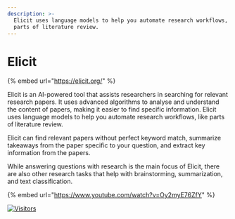 ```yaml
---
description: >-
  Elicit uses language models to help you automate research workflows, like
  parts of literature review.
---
```


# Elicit

{% embed url="https://elicit.org/" %}

Elicit is an AI-powered tool that assists researchers in searching for relevant research papers. It uses advanced algorithms to analyse and understand the content of papers, making it easier to find specific information. Elicit uses language models to help you automate research workflows, like parts of literature review.

Elicit can find relevant papers without perfect keyword match, summarize takeaways from the paper specific to your question, and extract key information from the papers.

While answering questions with research is the main focus of Elicit, there are also other research tasks that help with brainstorming, summarization, and text classification.

{% embed url="https://www.youtube.com/watch?v=Oy2myE76ZfY" %}

[![Visitors](https://api.visitorbadge.io/api/visitors?path=https%3A%2F%2Fgithub.com%2Fdrshahizan\&labelColor=%23697689\&countColor=%23555555\&style=plastic)](https://visitorbadge.io/status?path=https%3A%2F%2Fgithub.com%2Fdrshahizan)
